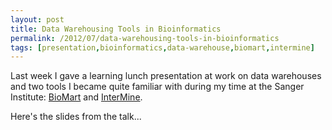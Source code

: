```yaml
---
layout: post
title: Data Warehousing Tools in Bioinformatics
permalink: /2012/07/data-warehousing-tools-in-bioinformatics
tags: [presentation,bioinformatics,data-warehouse,biomart,intermine]
---
```


Last week I gave a learning lunch presentation at work on data warehouses and
two tools I became quite familiar with during my time at the Sanger Institute:
[BioMart](http://www.biomart.org) and [InterMine](http://intermine.org/).

Here's the slides from the talk...

<script async class="speakerdeck-embed" data-id="5006aebbdbf841000202e3f8" data-ratio="1.3333333333333333" src="//speakerdeck.com/assets/embed.js"></script>

